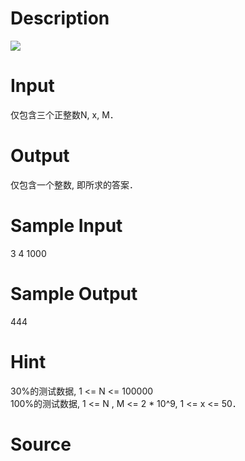 
# Description

<div class="content"><img border="0" src="/source/bzoj/1440/img/aHR0cHM6Ly9seWRzeS5jb20vSnVkZ2VPbmxpbmUvaW1hZ2VzLzE0NDAuanBn.jpg"/>
</div>

# Input

<div class="content">仅包含三个正整数N, x, M．
</div>

# Output

<div class="content">仅包含一个整数, 即所求的答案．
</div>

# Sample Input

<div class="content"><span class="sampledata">3 4 1000<br/>
</span></div>

# Sample Output

<div class="content"><span class="sampledata">444<br/>
</span></div>

# Hint

<div class="content"><p>30%的测试数据, 1 &lt;= N &lt;= 100000<br/>
100%的测试数据, 1 &lt;= N , M &lt;= 2 * 10^9, 1 &lt;= x &lt;= 50．<br/>
</p></div>

# Source

<div class="content"><p><a href="problemset.php?search="></a></p></div>


